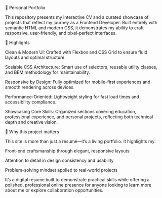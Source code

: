 💼 Personal Portfolio

This repository presents my interactive CV and a curated showcase of projects that reflect my journey as a Frontend Developer. Built entirely with semantic HTML and modern CSS, it demonstrates my ability to craft responsive, user-friendly, and pixel-perfect interfaces.

🌟 Highlights

Clean & Modern UI: Crafted with Flexbox and CSS Grid to ensure fluid layouts and optimal structure.

Scalable CSS Architecture: Smart use of selectors, reusable utility classes, and BEM methodology for maintainability.

Responsive by Design: Fully optimized for mobile-first experiences and smooth rendering across devices.

Performance-Oriented: Lightweight styling for fast load times and accessibility compliance.

Showcasing Core Skills: Organized sections covering education, professional experience, and personal projects, reflecting both technical depth and creative vision.

🎯 Why this project matters

This site is more than just a résumé—it’s a living portfolio. It highlights my:

Front-end craftsmanship through elegant, responsive layouts

Attention to detail in design consistency and usability

Problem-solving mindset applied to real-world projects

It’s a digital resume built to demonstrate practical skills while offering a polished, professional online presence for anyone looking to learn more about me or explore collaboration opportunities.
